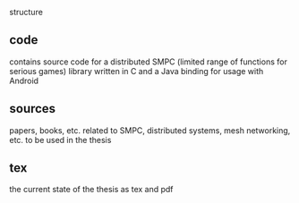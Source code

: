  structure

 code
------------------------------------------------------------------------------------------
 contains source code for a distributed SMPC (limited range of functions for serious games)
 library written in C and a Java binding for usage with Android

 sources
------------------------------------------------------------------------------------------
 papers, books, etc. related to SMPC, distributed systems, mesh networking, etc. to be 
 used in the thesis
 
  tex
------------------------------------------------------------------------------------------
 the current state of the thesis as tex and pdf
 